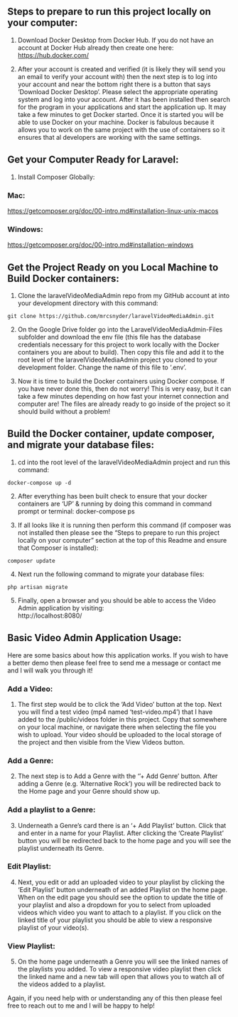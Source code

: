 ## Steps to prepare to run this project locally on your computer:

1. Download Docker Desktop from Docker Hub.  If you do not have an account at Docker Hub already then create one here:
	https://hub.docker.com/

2. After your account is created and verified (it is likely they will send you an email to verify your account with) then the next step is to log into your account and near the bottom right there is a button that says ‘Download Docker Desktop’.  Please select the appropriate operating system and log into your account.  After it has been installed then search for the program in your applications and start the application up.  It may take a few minutes to get Docker started.  Once it is started you will be able to use Docker on your machine.  Docker is fabulous because it allows you to work on the same project with the use of containers so it ensures that al developers are working with the same settings.  


## Get your Computer Ready for Laravel:

1. Install Composer Globally:

### Mac:

https://getcomposer.org/doc/00-intro.md#installation-linux-unix-macos


### Windows:  

https://getcomposer.org/doc/00-intro.md#installation-windows



## Get the Project Ready on you Local Machine to Build Docker containers:

1. Clone the laravelVideoMediaAdmin repo from my GitHub account at into your development directory with this command:


```
git clone https://github.com/mrcsnyder/laravelVideoMediaAdmin.git
```
 

2. On the Google Drive folder go into the LaravelVideoMediaAdmin-Files subfolder and download the env file (this file has the database credentials necessary for this project to work locally with the Docker containers you are about to build).  Then copy this file and add it to the root level of the laravelVideoMediaAdmin project you cloned to your development folder.  Change the name of this file to ‘.env’.  


3. Now it is time to build the Docker containers using Docker compose.  If you have never done this, then do not worry!  This is very easy, but it can take a few minutes depending on how fast your internet connection and computer are!  The files are already ready to go inside of the project so it should build without a problem!


## Build the Docker container, update composer, and migrate your database files:



1. cd into the root level of the laravelVideoMediaAdmin project and run this command: 

```
docker-compose up -d
```


2. After everything has been built check to ensure that your docker containers are ‘UP’ & running by doing this command in command prompt or terminal:
docker-compose ps



3. If all looks like it is running then perform this command (if composer was not installed then please see the “Steps to prepare to run this project locally on your computer” section at the top of this Readme and ensure that Composer is installed):
```
composer update
```

4. Next run the following command to migrate your database files:

```
php artisan migrate
```

5. Finally, open a browser and you should be able to access the Video Admin application by visiting:  
http://localhost:8080/



## Basic Video Admin Application Usage:


Here are some basics about how this application works.  If you wish to have a better demo then please feel free to send me a message or contact me and I will walk you through it!


### Add a Video:

1. The first step would be to click the ‘Add Video’ button at the top.  Next you will find a test video (mp4 named ‘test-video.mp4’) that I have added to the /public/videos folder in this project.  Copy that somewhere on your local machine, or navigate there when selecting the file you wish to upload.  Your video should be uploaded to the local storage of the project and then visible from the View Videos button.  


### Add a Genre:

2. The next step is to Add a Genre with the ‘’+ Add Genre’ button.  After adding a Genre (e.g. ‘Alternative Rock’) you will be redirected back to the Home page and your Genre should show up.  


### Add a playlist to a Genre:

3. Underneath a Genre’s card there is an ‘+ Add Playlist’ button.  Click that and enter in a name for your Playlist.  After clicking the ‘Create Playlist’ button you will be redirected back to the home page and you will see the playlist underneath its Genre.  


### Edit Playlist:

4. Next, you edit or add an uploaded video to your playlist by clicking the ‘Edit Playlist’ button underneath of an added Playlist on the home page.  When on the edit page you should see the option to update the title of your playlist and also a dropdown for you to select from uploaded videos which video you want to attach to a playlist.  If you click on the linked title of your playlist you should be able to view a responsive playlist of your video(s).    


### View Playlist:

5. On the home page underneath a Genre you will see the linked names of the playlists you added.  To view a responsive video playlist then click the linked name and a new tab will open that allows you to watch all of the videos added to a playlist.


Again, if you need help with or understanding any of this then please feel free to reach out to me and I will be happy to help!
